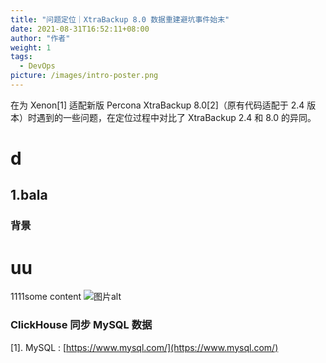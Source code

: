 ```yaml
---
title: "问题定位｜XtraBackup 8.0 数据重建避坑事件始末"
date: 2021-08-31T16:52:11+08:00
author: "作者"
weight: 1
tags:
  - DevOps
picture: /images/intro-poster.png
---
```

在为 Xenon[1] 适配新版 Percona XtraBackup 8.0[2]（原有代码适配于 2.4 版本）时遇到的一些问题，在定位过程中对比了 XtraBackup 2.4 和 8.0 的异同。

<!--more--> 
# d

## 1.bala
### 背景


# uu
1111some content
![图片alt](/images/posts/xtraBackup/post-img.png "图片title")

### ClickHouse 同步 MySQL 数据
[1]. MySQL : [https://www.mysql.com/](https://www.mysql.com/)